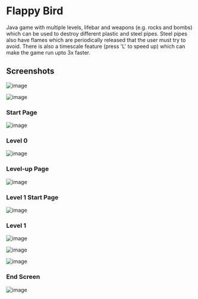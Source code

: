 # Flappy Bird
Java game with multiple levels, lifebar and weapons (e.g. rocks and bombs) which can be used to destroy different plastic and steel pipes. Steel pipes also have flames which are periodically released that the user must try to avoid.
There is also a timescale feature (press 'L' to speed up) which can make the game run upto 3x faster.

## Screenshots
![image](https://user-images.githubusercontent.com/88768231/226071557-86e61c8e-ff2b-493f-b9c6-82e24bb67782.png)

![image](https://user-images.githubusercontent.com/88768231/226071583-f36f1228-027e-4726-b3d1-57b3eabdc2a6.png)



### Start Page
![image](https://user-images.githubusercontent.com/88768231/226071474-fad0caea-f43d-44b4-a909-4bcbe042412e.png)

### Level 0
![image](https://user-images.githubusercontent.com/88768231/226071486-f89a3439-4bb3-4808-85db-b90c03b6107b.png)

### Level-up Page
![image](https://user-images.githubusercontent.com/88768231/226071527-650b14b5-8f29-47b5-8ccd-0ac88a740927.png)

### Level 1 Start Page
![image](https://user-images.githubusercontent.com/88768231/226071530-0a03a128-b7bf-4fdc-9825-8af93d68c385.png)

### Level 1
![image](https://user-images.githubusercontent.com/88768231/226071565-d218c58e-6bbd-4b11-a17c-517ebdcd5d7a.png)

![image](https://user-images.githubusercontent.com/88768231/226071574-e5588845-4c4e-4633-bb09-c5870f1b396d.png)

![image](https://user-images.githubusercontent.com/88768231/226071588-08c935ef-e1c3-49da-a5de-7bd90ed024ca.png)

### End Screen
![image](https://user-images.githubusercontent.com/88768231/226071664-73222221-f049-460d-b251-fc878ec9c892.png)
